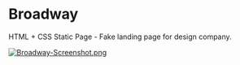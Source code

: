 # Broadway
HTML + CSS Static Page - Fake landing page for design company.

[![Broadway-Screenshot.png](https://i.postimg.cc/wTjXjr5R/Broadway-Screenshot.png)](https://postimg.cc/fk1tHBrM)
